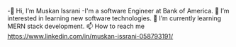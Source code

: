 -👋 Hi, I’m Muskan Issrani
-I'm a software Engineer at Bank of America.
👀 I’m interested in learning new software technologies.
🌱 I’m currently learning MERN stack development.
📫 How to reach me https://www.linkedin.com/in/muskan-issrani-058793191/

<!--
**MuskanIss/MuskanIss** is a ✨ _special_ ✨ repository because its `README.md` (this file) appears on your GitHub profile.

Here are some ideas to get you started:

- 🔭 I’m currently working on ...
- 🌱 I’m currently learning ...
- 👯 I’m looking to collaborate on ...
- 🤔 I’m looking for help with ...
- 💬 Ask me about ...
- 📫 How to reach me: ...
- 😄 Pronouns: ...
- ⚡ Fun fact: ...
-->
